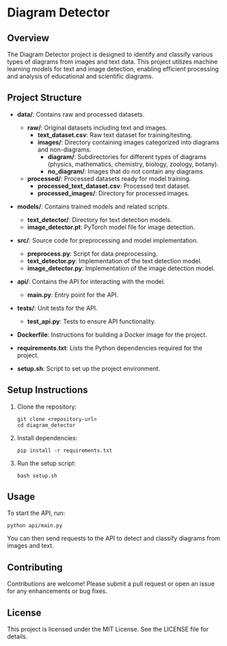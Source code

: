 # Diagram Detector

## Overview
The Diagram Detector project is designed to identify and classify various types of diagrams from images and text data. This project utilizes machine learning models for text and image detection, enabling efficient processing and analysis of educational and scientific diagrams.

## Project Structure
- **data/**: Contains raw and processed datasets.
  - **raw/**: Original datasets including text and images.
    - **text_dataset.csv**: Raw text dataset for training/testing.
    - **images/**: Directory containing images categorized into diagrams and non-diagrams.
      - **diagram/**: Subdirectories for different types of diagrams (physics, mathematics, chemistry, biology, zoology, botany).
      - **no_diagram/**: Images that do not contain any diagrams.
  - **processed/**: Processed datasets ready for model training.
    - **processed_text_dataset.csv**: Processed text dataset.
    - **processed_images/**: Directory for processed images.

- **models/**: Contains trained models and related scripts.
  - **text_detector/**: Directory for text detection models.
  - **image_detector.pt**: PyTorch model file for image detection.

- **src/**: Source code for preprocessing and model implementation.
  - **preprocess.py**: Script for data preprocessing.
  - **text_detector.py**: Implementation of the text detection model.
  - **image_detector.py**: Implementation of the image detection model.

- **api/**: Contains the API for interacting with the model.
  - **main.py**: Entry point for the API.

- **tests/**: Unit tests for the API.
  - **test_api.py**: Tests to ensure API functionality.

- **Dockerfile**: Instructions for building a Docker image for the project.

- **requirements.txt**: Lists the Python dependencies required for the project.

- **setup.sh**: Script to set up the project environment.

## Setup Instructions
1. Clone the repository:
   ```
   git clone <repository-url>
   cd diagram_detector
   ```

2. Install dependencies:
   ```
   pip install -r requirements.txt
   ```

3. Run the setup script:
   ```
   bash setup.sh
   ```

## Usage
To start the API, run:
```
python api/main.py
```

You can then send requests to the API to detect and classify diagrams from images and text.

## Contributing
Contributions are welcome! Please submit a pull request or open an issue for any enhancements or bug fixes.

## License
This project is licensed under the MIT License. See the LICENSE file for details.